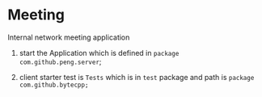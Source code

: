 # Meeting
Internal network meeting application


1. start the Application which is defined  in  ```package com.github.peng.server```;

2. client starter test is ```Tests``` which is in ```test``` package and path is ```package com.github.bytecpp;```





